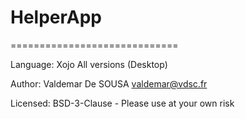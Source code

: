# HelperApp
=============================

Language: Xojo All versions (Desktop)

Author: Valdemar De SOUSA
valdemar@vdsc.fr

Licensed: BSD-3-Clause - Please use at your own risk
